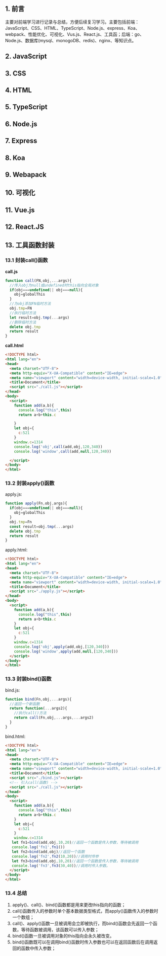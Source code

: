 ## 1. 前言

主要对前端学习进行记录与总结，方便后续复习学习。主要包括前端：JavaScript、CSS、HTML、TypeScript、Node.js、express、Koa、webpack、性能优化、可视化、Vus.js、React.js、工具函；后端：go、Node.js、数据库(mysql、monogoDB、redis)、nginx、等知识点。

## 2. JavaScript



## 3. CSS



## 4. HTML



## 5. TypeScript



## 6. Node.js



## 7. Express



## 8.  Koa



## 9.  Webapack



## 10. 可视化



## 11. Vue.js



## 12. React.JS



## 13. 工具函数封装

### 13.1 封装call()函数

**call.js**

```javascript
function call(FN,obj,...args){
  //传入obj为null或undefined时this指向全局对象
  if(obj===undefined|| obj===null){
    obj=globalThis
  }
  //为obj添加FN临时方法
  obj.tmp=FN
  //执行临时方法
  let result=obj.tmp(...args)
  //删除临时方法
  delete obj.tmp
  return result
}
```

**call.html**

```html
<!DOCTYPE html>
<html lang="en">
<head>
  <meta charset="UTF-8">
  <meta http-equiv="X-UA-Compatible" content="IE=edge">
  <meta name="viewport" content="width=device-width, initial-scale=1.0">
  <title>Document</title>
  <script src="./call.js"></script>
</head>
<body>
  <script>
    function add(a,b){
      console.log("this",this)
      return a+b+this.c

    }
    let obj={
      c:521
    }
    window.c=1314
    console.log('obj',call(add,obj,120,340))
    console.log('window',call(add,null,120,340))

  </script>
</body>
</html>
```

### 13.2 封装apply()函数

apply.js:

```javascript
function apply(Fn,obj,args){
  if(obj===undefined|| obj===null){
    obj=globalThis
  }
  obj.tmp=Fn
  const result=obj.tmp(...args)
  delete obj.tmp
  return result
}
```

apply.html:

```html
<!DOCTYPE html>
<html lang="en">
<head>
  <meta charset="UTF-8">
  <meta http-equiv="X-UA-Compatible" content="IE=edge">
  <meta name="viewport" content="width=device-width, initial-scale=1.0">
  <title>Document</title>
  <script src="./apply.js"></script>
</head>
<body>
  <script>
    function add(a,b){
      console.log("this",this)
      return a+b+this.c
    }
    let obj={
      c:521
    }
    window.c=1314
    console.log('obj',apply(add,obj,[120,340]))
    console.log('window',apply(add,null,[120,340]))
  </script>
</body>
</html>
```

### 13.3 封装bind()函数

bind.js:

```javascript
function bind(Fn,obj,...args){
  //返回一个新函数
  return function(...args2){
    //执行call()方法
    return call(Fn,obj,...args,...args2)
  }
}
```

bind.html:

```html
<!DOCTYPE html>
<html lang="en">
<head>
  <meta charset="UTF-8">
  <meta http-equiv="X-UA-Compatible" content="IE=edge">
  <meta name="viewport" content="width=device-width, initial-scale=1.0">
  <title>Document</title>
  <script src="./bind.js"></script>
  <!-- 引入call(函数) -->
  <script src="./call.js"></script>
</head>
<body>
  <script>
    function add(a,b){
      console.log("this",this)
      return a+b+this.c
    }
    let obj={
      c:521
    }
    window.c=1314
   let fn1=bind(add,obj,10,20)//返回一个函数是传入参数，等待被调用
   console.log('fn1',fn1())
   let fn2=bind(add,obj)//返回一个函数
   console.log('fn2',fn2(10,20))//调用时传参
   let fn3=bind(add,obj,10,20)//返回一个函数是传入参数，等待被调用
   console.log('fn3',fn3(30,40))//调用时传入参数。
  </script>
</body>
</html>
```

### 13.4 总结

1. apply()、call()、bind()函数都是用来更改this指向的函数；
2. call()函数传入的参数时单个基本数据类型格式，而apply()函数传入的参数时一个数组；
3. call()、apply()函数一旦被调用会立即被执行，而bind()函数会先返回一个函数，等待函数被调用，该函数可以传入参数；
4. bind()函数一旦被调用对象的this指向会永久被改变。
5. bind()函数既可以在调用bind()函数时传入参数也可以在返回函数后在调用返回的函数中传入参数；
